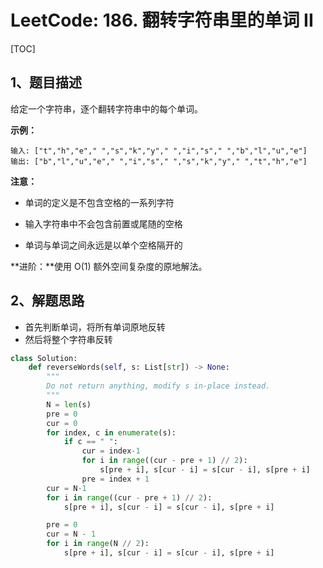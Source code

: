 # LeetCode: 186. 翻转字符串里的单词 II

[TOC]

## 1、题目描述

给定一个字符串，逐个翻转字符串中的每个单词。

**示例：**

```
输入: ["t","h","e"," ","s","k","y"," ","i","s"," ","b","l","u","e"]
输出: ["b","l","u","e"," ","i","s"," ","s","k","y"," ","t","h","e"]
```



**注意：**

- 单词的定义是不包含空格的一系列字符

- 输入字符串中不会包含前置或尾随的空格

- 单词与单词之间永远是以单个空格隔开的

**进阶：**使用 O(1) 额外空间复杂度的原地解法。

## 2、解题思路

- 首先判断单词，将所有单词原地反转
- 然后将整个字符串反转



```python
class Solution:
    def reverseWords(self, s: List[str]) -> None:
        """
        Do not return anything, modify s in-place instead.
        """
        N = len(s)
        pre = 0
        cur = 0
        for index, c in enumerate(s):
            if c == " ":
                cur = index-1
                for i in range((cur - pre + 1) // 2):
                    s[pre + i], s[cur - i] = s[cur - i], s[pre + i]
                pre = index + 1
        cur = N-1
        for i in range((cur - pre + 1) // 2):
            s[pre + i], s[cur - i] = s[cur - i], s[pre + i]

        pre = 0
        cur = N - 1
        for i in range(N // 2):
            s[pre + i], s[cur - i] = s[cur - i], s[pre + i]
            
```

